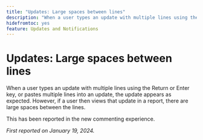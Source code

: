 ```yaml
---
title: "Updates: Large spaces between lines"
description: "When a user types an update with multiple lines using the Return or Enter key, or pastes multiple lines into an update, the update appears as expected. However, if a user then views that update in a report, there are large spaces between the lines."
hidefromtoc: yes
feature: Updates and Notifications
---
```


# Updates: Large spaces between lines

When a user types an update with multiple lines using the Return or Enter key, or pastes multiple lines into an update, the update appears as expected. However, if a user then views that update in a report, there are large spaces between the lines.

This has been reported in the new commenting experience.

_First reported on January 19, 2024._
